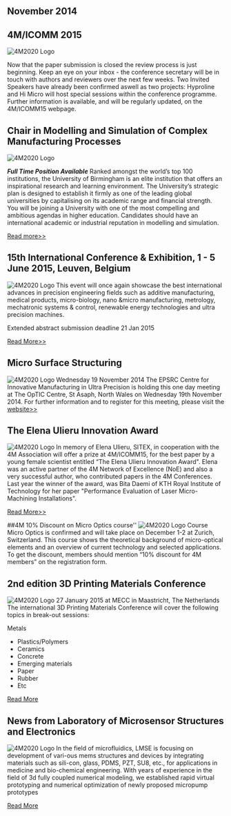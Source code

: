 ## November 2014

## 4M/ICOMM 2015

![4M2020 Logo]("/4m-association/assets/images/conference.jpg)

Now that the paper submission is closed the review process is just beginning. Keep an eye on your inbox - the conference secretary will be in touch with authors and reviewers over the next few weeks.
Two Invited Speakers have already been confirmed aswell as two projects: Hyproline  and Hi Micro will host special sessions within the conference programme. Further information is available, and will be regularly updated, on the 4M/ICOMM15 webpage.



## Chair in Modelling and Simulation of Complex Manufacturing Processes

![4M2020 Logo]("/4m-association/assets/images/uob.jpg)

***Full Time Position Available***
Ranked amongst the world’s top 100 institutions, the University of Birmingham is an elite institution that offers an inspirational research and learning environment. The University’s strategic plan is designed to establish it firmly as one of the leading global universities by capitalising on its academic range and financial strength. You will be joining a University with one of the most compelling and ambitious agendas in higher education. Candidates should have an international academic or industrial reputation in modelling and simulation.

[Read more>>](http://4m-association.us1.list-manage2.com/track/click?u=4a3e2307c8444f1ffd4221249&id=e0fafc3812&e=c9b7331d9b)


## 15th International Conference & Exhibition, 1 - 5 June 2015, Leuven, Belgium

![4M2020 Logo]("/4m-association/assets/images/euspen.jpg)
This event will once again showcase the best international advances in precision engineering fields such as additive manufacturing, medical products, micro-biology, nano &micro manufacturing, metrology, mechatronic systems & control, renewable energy technologies and ultra precision machines.

Extended abstract submission deadline 21 Jan 2015

[Read More>>](http://www.euspen.eu/OurEvents/Leuven2015.aspx)


## Micro Surface Structuring

![4M2020 Logo]("/4m-association/assets/images/micro-surface-structuring.jpg)
Wednesday 19 November 2014 
The EPSRC Centre for Innovative Manufacturing in Ultra Precision is holding this one day meeting at The OpTIC Centre, St Asaph, North Wales on Wednesday 19th November 2014.
For further information and to register for this meeting, please visit the [website>>](http://4m-association.us1.list-manage.com/track/click?u=4a3e2307c8444f1ffd4221249&id=50a516accf&e=c9b7331d9b)


## The Elena Ulieru Innovation Award

![4M2020 Logo]("/4m-association/assets/images/eu-award.jpg)
In memory of Elena Ulieru, SITEX, in cooperation with the 4M Association will offer a prize at 4M/ICOMM15, for the best paper by a young female scientist entitled “The Elena Ulieru Innovation Award". Elena was an active partner of the 4M Network of Excellence (NoE) and also a very successful author, who contributed papers in the 4M Conferences.
Last year the winner of the award, was Bita Daemi of KTH Royal Institute of Technology for her paper "Performance Evaluation of Laser Micro-Machining Installations".

[Read More>>](http://4m-association.us1.list-manage.com/track/click?u=4a3e2307c8444f1ffd4221249&id=b068b73b2d&e=c9b7331d9b)


##4M 10% Discount on Micro Optics course''
![4M2020 Logo]("/4m-association/assets/images/fsrm.jpg)
Course Micro Optics is confirmed and will take place on December 1-2 at Zurich, Switzerland.
This course shows the theoretical background of micro-optical elements and an overview of current technology and selected applications.
To get the discount, members should mention “10% discount for 4M members” on the registration form.


## 2nd edition 3D Printing Materials Conference

![4M2020 Logo]("/4m-association/assets/images/3d-printing.jpg)
27 January 2015 at MECC in Maastricht, The Netherlands
The international 3D Printing Materials Conference will cover the following topics in break-out sessions:

Metals
<ul>
    <li>Plastics/Polymers</li>
    <li>Ceramics</li>
    <li>Concrete</li>
    <li>Emerging materials</li>
    <li>Paper</li>
    <li>Rubber</li>
    <li>Etc</li>
</ul>
    
[Read More](http://4m-association.us1.list-manage.com/track/click?u=4a3e2307c8444f1ffd4221249&id=4405f1bfb2&e=c9b7331d9b)


## News from Laboratory of Microsensor Structures and Electronics

![4M2020 Logo]("/4m-association/assets/images/LMSE.jpg)
In the field of microfluidics, LMSE is focusing on development of vari-ous mems structures and devices by integrating materials such as sili-con, glass, PDMS, PZT, SU8, etc., for applications in medicine and bio-chemical engineering. With years of experience in the field of 3d fully coupled numerical modeling, we established rapid virtual prototyping and numerical optimization of newly proposed micropump prototypes

[Read More](http://4m-association.us1.list-manage.com/track/click?u=4a3e2307c8444f1ffd4221249&id=2477dc02fe&e=c9b7331d9b)